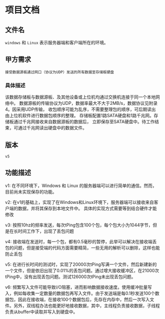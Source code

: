 # 项目文档

## 文件名
`windows` 和 `Linux` 表示服务器端和客户端所在的环境。

## 甲方需求
`接受数据源板通过网口（协议为UDP）发送的所有数据至存储板硬盘`    
    
### 具体描述
该数据存储板与数据源板、及其他设备或上位机均通过交换机连接于同一个本地网络中。
数据源板的传输协议为UDP，数据率最大不大于2MB/s，数据协议见附录4。因采用UDP传输，
收包顺序可能为乱序，不需要整理包的顺序，可后期读出由上位机软件进行数据包顺序的整理。
存储板配置1路SATA硬盘和1路千兆网。存储板通过千兆网接收来自数据源板的数据后，
立即保存至SATA硬盘中。待工作结束，可通过千兆网读出硬盘中的数据文件。

## 版本
`v5`

## 功能描述
v1:
在不同环境下，Windows 和 Linux 的服务器端可以进行简单的通信。然而，目前尚未实现保存的功能。

v2:
在v1的基础上，实现了在Windows和Linux环境下，服务器端可以接收来自客户端的数据，并将其保存到本地文件中。
具体的实现方式需要等到结合硬件才能修改

v3:
按照10hz的频率发送，每次tPing包含100个包，每个包大小为1044字节，但是在长时间工作下，出现了丢包问题

v4:
接收端在发送时，每一个包，都有0.5毫秒的暂停，此举可以解决在接收端丢包的问题，但是接受端的代码方面需要精简，一些无用的解析可以删除，这样也能防止丢包

v5:
在进行长时间的测试时，实现了20000次tPing写满一个文件，然后新建新的一个文件，但是依旧出现了0.01%的丢包问题。通过增大接收缓冲区，在21000次tPing中，没有出现丢包问题。测试126000次tPing未出现丢包问题。

v6:
频繁写入文件可能导致I/O阻塞，进而影响数据接收速度。使用缓冲批量写入，例如每收集一定数量的数据包再写入文件。由于发送端是每0.1秒发送100个数据包，因此在接收端，在接收100个数据包后，先存在内存中，然后一次写入文件。另外，双线程办法也能更好地接收数据，其中，主线程负责接收数据，子线程负责从buffer中读取并写入到硬盘中。
